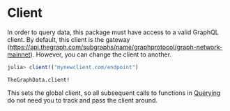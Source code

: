 # Client

In order to query data, this package must have access to a valid GraphQL client.
By default, this client is the gateway (https://api.thegraph.com/subgraphs/name/graphprotocol/graph-network-mainnet).
However, you can change the client to another.

```julia
julia> client!("mynewclient.com/endpoint")
```

```@docs
TheGraphData.client!
```

This sets the global client, so all subsequent calls to functions in [Querying](@ref) do not need you to track and pass the client around.
